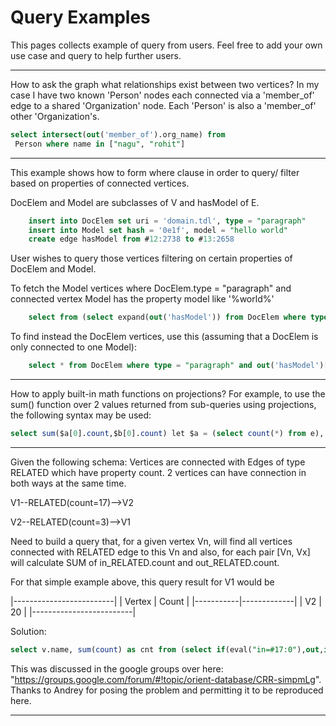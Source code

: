 # Query Examples

This pages collects example of query from users. Feel free to add your own use case and query to help further users.

--------
How to ask the graph what relationships exist between two vertices? In my case I have two known 'Person' nodes each connected via a 'member_of' edge to a shared 'Organization' node. Each 'Person' is also a 'member_of' other 'Organization's.  

```sql
select intersect(out('member_of').org_name) from
 Person where name in ["nagu", "rohit"]
```

--------
This example shows how to form where clause in order to query/ filter based on properties of connected vertices.

DocElem and Model are subclasses of V and hasModel of E.

```sql
    insert into DocElem set uri = 'domain.tdl', type = "paragraph"
    insert into Model set hash = '0e1f', model = "hello world"
    create edge hasModel from #12:2738 to #13:2658
```

User wishes to query those vertices filtering on certain properties of DocElem and Model.

To fetch the Model vertices where DocElem.type = "paragraph" and connected vertex Model has the property model like '%world%'

```sql
    select from (select expand(out('hasModel')) from DocElem where type = "paragraph") where model like "%world%"
```

To find instead the DocElem vertices, use this (assuming that a DocElem is only connected to one Model):

```sql
    select * from DocElem where type = "paragraph" and out('hasModel')[0].model like '%world%'
```

--------
How to apply built-in math functions on projections? For example, to use the sum() function over 2 values returned from sub-queries using projections, the following syntax may be used:

```sql
select sum($a[0].count,$b[0].count) let $a = (select count(*) from e), $b = (select count(*) from v)
```

--------

Given the following schema: Vertices are connected with Edges of type RELATED which have property count.
2 vertices can have connection in both ways at the same time.

V1--RELATED(count=17)-->V2

V2--RELATED(count=3)-->V1

Need to build a query that, for a given vertex Vn, will find all vertices connected with RELATED edge to this Vn and also, for each pair [Vn, Vx] will calculate SUM of in_RELATED.count and out_RELATED.count.

For that simple example above, this query result for V1 would be

|-------------------------|
|  Vertex   |    Count    |
|-----------|-------------|
|    V2     |      20     |
|-------------------------|

Solution:

```sql
select v.name, sum(count) as cnt from (select if(eval("in=#17:0"),out,in) as v,count from E where (in=#17:0 or out=#17:0)) order by cnt desc group by v
```

This was discussed in the google groups over here: "https://groups.google.com/forum/#!topic/orient-database/CRR-simpmLg". Thanks to Andrey for posing the problem and permitting it to be reproduced here.

--------